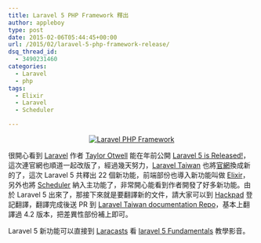 ```yaml
---
title: Laravel 5 PHP Framework 釋出
author: appleboy
type: post
date: 2015-02-06T05:44:45+00:00
url: /2015/02/laravel-5-php-framework-release/
dsq_thread_id:
  - 3490231460
categories:
  - Laravel
  - php
tags:
  - Elixir
  - Laravel
  - Scheduler

---
```

<div style="margin:0 auto; text-align:center">
  <a href="https://www.flickr.com/photos/appleboy/6248708214/" title="Laravel PHP Framework by appleboy46, on Flickr"><img src="https://i0.wp.com/farm7.static.flickr.com/6038/6248708214_ef1133d0e9_o.png?resize=283%2C101&#038;ssl=1" alt="Laravel PHP Framework" data-recalc-dims="1" /></a>
</div>

很開心看到 [Laravel][1] 作者 [Taylor Otwell][2] 能在年前公開 [Laravel 5 is Released!][3]，這次連官網也順道一起改版了，經過幾天努力，[Laravel Taiwan][4] 也將[官網][5]換成新的了，這次 Laravel 5 共釋出 22 個新功能，前端部份也導入新功能叫做 [Elixir][6]，另外也將 [Scheduler][7] 納入主功能了，非常開心能看到作者開發了好多新功能。由於 Laravel 5 出來了，那接下來就是要翻譯新的文件，請大家可以到 [Hackpad][8] 登記翻譯，翻譯完成後送 PR 到 [Laravel Taiwan documentation Repo][9]，基本上翻譯過 4.2 版本，把差異性部份補上即可。

Laravel 5 新功能可以直接到 [Laracasts][10] 看 [laravel 5 Fundamentals][11] 教學影音。

 [1]: http://laravel.com/
 [2]: https://twitter.com/taylorotwell
 [3]: https://laravel-news.com/2015/02/laravel-5-released/
 [4]: https://github.com/laravel-taiwan
 [5]: http://laravel.tw/
 [6]: http://laravel.tw/docs/5.0/elixir
 [7]: https://laravel-news.com/2014/11/laravel-5-scheduler/
 [8]: https://laraveltw.hackpad.com/Laravel-5.0--9EiCuRgA2Qg
 [9]: https://github.com/laravel-taiwan/docs
 [10]: https://laracasts.com/
 [11]: https://laracasts.com/series/laravel-5-fundamentals